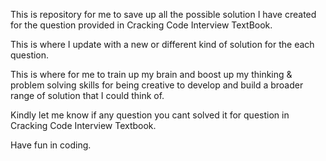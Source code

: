 This is repository for me to save up all the possible solution I have created for the question provided in Cracking Code Interview TextBook.

This is where I update with a new or different kind of solution for the each question.

This is where for me to train up my brain and boost up my thinking & problem solving skills for being creative to develop and build a
broader range of solution that I could think of.


Kindly let me know if any question you cant solved it for question in Cracking Code Interview Textbook.


Have fun in coding.
